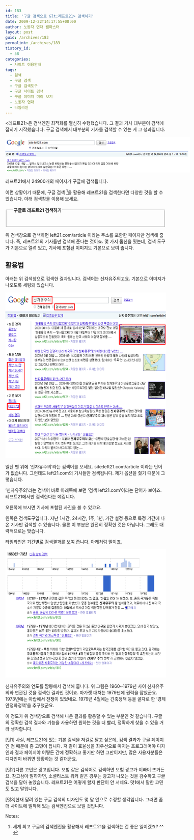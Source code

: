 ```yaml
---
id: 183
title: '구글 검색으로 &lt;레프트21> 검색하기'
date: 2009-12-22T14:17:55+00:00
author: 노동자 연대 웹마스터
layout: post
guid: /archives/183
permalink: /archives/183
tistory_id:
  - 58
categories:
  - 사이트 이용안내
tags:
  - 검색
  - 구글 검색
  - 구글 검색도구
  - 구글 사이트 검색
  - 구글 이미지 미리 보기
  - 노동자 연대
  - 타임라인
---
```

&lt;레프트21>은 검색엔진 최적화를 열심히 수행했습니다. 그 결과 기사 대부분이 검색에 잡히기 시작했습니다. 구글 검색에서 대부분의 기사를 검색할 수 있는 게 그 성과입니다.

<div style="width: 590px" class="wp-caption aligncenter">
  <img src="/wp-content/uploads/1/cfile6.uf.200C135A4D08473B0F78B5.png" width="580" height="112" alt="" />
  
  <p class="wp-caption-text">
    레프트21에서 24900개의 페이지가 구글에 검색됩니다.
  </p>
</div>

이런 상황이기 때문에, 구글 검색 [<sup>1</sup>](#note-183-1 "세계 최고 구글의 검색엔진을 활용해서 레프트21을 검색하는 건 좋은 일이겠죠? ^^")을 활용해 레프트21을 검색한다면 다양한 것을 할 수 있습니다. 아래 검색창을 이용해 보세요.

<fieldset style="padding: 20px;">
  <legend style="padding:2px; font-size: 14px; font-weight: bold;">구글로 레프트21 검색하기</legend>
</fieldset>

위 검색창으로 검색하면 left21.com/article 이라는 주소를 포함한 페이지만 검색해 줍니다. 즉, 레프트21의 기사들만 검색해 준다는 것이죠. 몇 가지 옵션을 줬는데, 검색 도구가 기본으로 열려 있고, 기사에 포함된 이미지도 기본으로 보여 줍니다.

## 활용법

아래는 위 검색창으로 검색한 결과입니다. 검색어는 신자유주의고요. 기본으로 이미지가 나오도록 세팅돼 있습니다.

<img src="/wp-content/uploads/1/cfile1.uf.2024D6504D08473C0C96B5.png" class="aligncenter" width="580" height="520" alt="" />

일단 맨 위에 ‘신자유주의’라는 검색어를 보세요. site:left21.com/article 이라는 단어가 없습니다. 그런데도 left21.com의 기사들만 검색됩니다. 제가 옵션을 줬기 때문에 그렇습니다.

‘신자유주의’라는 검색어 바로 아래쪽에 보면 ‘검색 left21.com’이라는 단어가 보이죠. 레프트21에서만 검색한다는 얘깁니다.

오른쪽에 보시면 기사에 포함된 사진을 볼 수 있고요.

왼쪽은 검색도구입니다. 지난 1시간, 24시간, 1주, 1년, 기간 설정 등으로 특정 기간에 나온 기사만 검색할 수 있습니다. 물론 이 부분은 완전히 정확한 것은 아닙니다. 그래도 대략적으로는 맞습니다.

타임라인은 기간별로 검색결과를 보여 줍니다. 아래처럼 말이죠.

<img src="/wp-content/uploads/1/cfile5.uf.112163504D08473C19B11C.png" class="aligncenter" width="580" height="403" alt="" />

신자유주의와 연도를 짬뽕해서 검색해 줍니다. 위 그림은 1960~1979년 사이 신자유주의와 연관된 것을 검색한 결과인 것이죠. 마가렛 대처는 1979년에 권력을 잡았군요. 1973년에는 아랍에서 전쟁이 있었네요. 1979년 4월에는 긴축정책 등을 골자로 한 ‘경제 안정화정책’을 추구했군요.

이 정도가 위 검색창으로 검색해 나온 결과를 활용할 수 있는 부분인 것 같습니다. 구글의 정확한 검색 결과와 기능을 사용하면 원하는 것을 더 빨리, 정확하게 찾을 수 있을 거라 생각합니다.

[덧1] 사실, 레프트21에 있는 기본 검색을 저걸로 달고 싶은데, 검색 결과가 구글 페이지인 점 때문에 좀 고민이 듭니다. 저 같이 효율성을 최우선으로 따지는 프로그래머야 디자인과 결과 페이지야 어떻든 간에 정확하고 좋기만 하면 그만이지만, 많은 사용자분들은 디자인이 바뀌면 당황하는 것 같더군요.

[덧2]다른 고민은 광고입니다. 보험 같은 검색어로 검색하면 보험 광고가 이빠이 뜨거든요. 참고삼아 말하자면, 소셜리스트 워커 같은 경우는 광고가 나오는 것을 감수하고 구글 검색을 달아 놓았습니다. 레프트21은 어떻게 할지 판단이 안 서네요. 덧1에서 말한 고민도 있고 말입니다.

[덧3]현재 달려 있는 구글 검색의 디자인도 몇 달 안으로 수정할 생각입니다. 그러면 좀더 사이트에 밀착해 있는 검색엔진으로 보일 것입니다.

<div class="simple-footnotes">
  <p class="notes">
    Notes:
  </p>
  
  <ol>
    <li id="note-183-1">
      세계 최고 구글의 검색엔진을 활용해서 레프트21을 검색하는 건 좋은 일이겠죠? ^^ <a href="#return-note-183-1">&#8617;</a>
    </li>
  </ol>
</div>